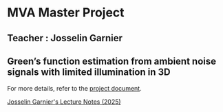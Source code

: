 # MVA Master Project

## Teacher : Josselin Garnier

## Green’s function estimation from ambient noise signals with limited illumination in 3D

For more details, refer to the [project document](https://github.com/mohammed-yassinehabibi/Inverse-Problem/blob/main/projet_passive_3D.pdf).

[Josselin Garnier's Lecture Notes (2025)](https://josselin-garnier.org/wp-content/uploads/2025/01/polycopie-mva-2025.pdf)

